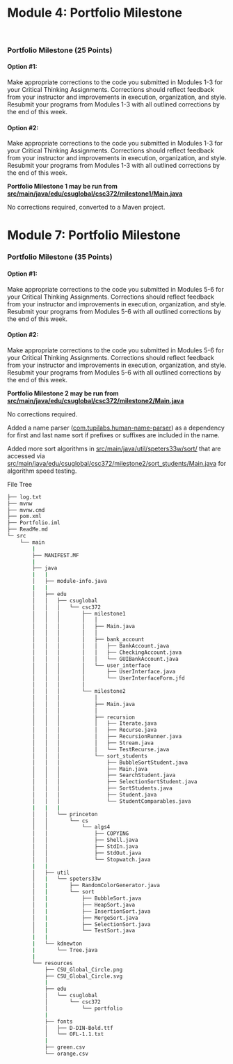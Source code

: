 #           Module 4: Portfolio Milestone        

​                 

### Portfolio Milestone (25 Points)

#### Option #1:

Make appropriate corrections to the code you submitted in Modules 1-3 for your Critical Thinking Assignments. Corrections should reflect  feedback from your instructor and improvements in execution,  organization, and style. Resubmit your programs from Modules 1-3 with  all outlined corrections by the end of this week.

#### Option #2:

Make appropriate corrections to the code you submitted in Modules 1-3 for your Critical Thinking Assignments. Corrections should reflect  feedback from your instructor and improvements in execution,  organization, and style. Resubmit your programs from Modules 1-3 with  all outlined corrections by the end of this week. 

**Portfolio Milestone 1 may be run from [src/main/java/edu/csuglobal/csc372/milestone1/Main.java](src/main/java/edu/csuglobal/csc372/milestone1/Main.java)**

No corrections required, converted to a Maven project.



#          Module 7: Portfolio Milestone        

### Portfolio Milestone (35 Points)

#### Option #1:

Make appropriate corrections to the code you submitted in Modules 5-6 for your Critical Thinking Assignments. Corrections should reflect  feedback from your instructor and improvements in execution,  organization, and style. Resubmit your programs from Modules 5-6 with  all outlined corrections by the end of this week.

#### Option #2:

Make appropriate corrections to the code you submitted in Modules 5-6 for your Critical Thinking Assignments. Corrections should reflect  feedback from your instructor and improvements in execution,  organization, and style. Resubmit your programs from Modules 5-6 with  all outlined corrections by the end of this week.

**Portfolio Milestone 2 may be run from [src/main/java/edu/csuglobal/csc372/milestone2/Main.java](src/main/java/edu/csuglobal/csc372/milestone2/Main.java)**

No corrections required. 

Added a name parser ([com.tupilabs.human-name-parser](https://github.com/tupilabs/HumanNameParser.java)) as a dependency for first and last name sort if prefixes or suffixes are included in the name. 

Added more sort algorithms in [src/main/java/util/speters33w/sort/](src/main/java/util/speters33w/sort/) that are accessed via [src/main/java/edu/csuglobal/csc372/milestone2/sort_students/Main.java](src/main/java/edu/csuglobal/csc372/milestone2/sort_students/Main.java) for algorithm speed testing.

File Tree

```bash
├── log.txt
├── mvnw
├── mvnw.cmd
├── pom.xml
├── Portfolio.iml
├── ReadMe.md
└─ src
    └── main
        |
        ├── MANIFEST.MF
        |
        ├── java
        |   |
        │   ├── module-info.java
        |   |
        │   ├── edu
        │   │   ├── csuglobal
        │   │   │   └── csc372
        │   │   │       ├── milestone1
        │   │   │       │   │        
        │   │   │       │   ├── Main.java 
        │   │   │       │   │        
        │   │   │       │   ├── bank_account
        │   │   │       │   │   ├── BankAccount.java
        │   │   │       │   │   ├── CheckingAccount.java
        │   │   │       │   │   └── GUIBankAccount.java
        │   │   │       │   └── user_interface
        │   │   │       │       ├── UserInterface.java
        │   │   │       │       └── UserInterfaceForm.jfd
        │   │   │       │        
        │   │   │       └── milestone2
        │   │   │           │                
        │   │   │           ├── Main.java
        │   │   │           │                
        │   │   │           ├── recursion
        │   │   │           │   ├── Iterate.java
        │   │   │           │   ├── Recurse.java
        │   │   │           │   ├── RecursionRunner.java
        │   │   │           │   ├── Stream.java
        │   │   │           │   └── TestRecurse.java
        │   │   │           └── sort_students
        │   │   │               ├── BubbleSortStudent.java
        │   │   │               ├── Main.java
        │   │   │               ├── SearchStudent.java
        │   │   │               ├── SelectionSortStudent.java
        │   │   │               ├── SortStudents.java
        │   │   │               ├── Student.java
        │   │   │               └── StudentComparables.java
        |   |   |
        │   │   └── princeton
        │   │       └── cs
        │   │           └── algs4
        │   │               ├── COPYING
        │   │               ├── Shell.java
        │   │               ├── StdIn.java
        │   │               ├── StdOut.java
        │   │               └── Stopwatch.java
        |   |
        │   ├── util
        │   |   └── speters33w
        │   |       ├── RandomColorGenerator.java
        │   |       └── sort
        │   |           ├── BubbleSort.java
        │   |           ├── HeapSort.java
        │   |           ├── InsertionSort.java
        │   |           ├── MergeSort.java
        │   |           ├── SelectionSort.java
        │   |           └── TestSort.java
        |   |
        |   └── kdnewton
        |       └── Tree.java
        |      
        └── resources
            ├── CSU_Global_Circle.png
            ├── CSU_Global_Circle.svg
            |
            ├── edu
            │   └── csuglobal
            │       └── csc372
            │           └── portfolio
            |
            ├── fonts
            │   ├── D-DIN-Bold.ttf
            │   └── OFL-1.1.txt
            |
            ├── green.csv
            └── orange.csv
```

